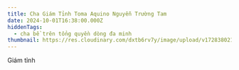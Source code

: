 ```yaml
---
title: Cha Giám Tỉnh Toma Aquino Nguyễn Trường Tam
date: 2024-10-01T16:38:00.000Z
hiddenTags:
  - cha bề trên tổng quyền dòng đa minh
thumbnail: https://res.cloudinary.com/dxtb6rv7y/image/upload/v1728380216/23_qpmmsb.png
---
```

Giám tỉnh
